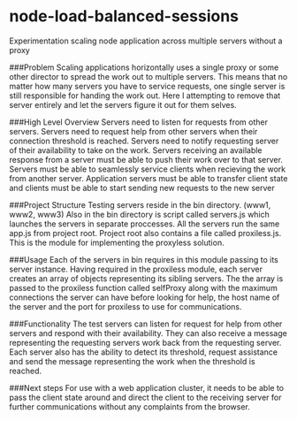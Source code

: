 # node-load-balanced-sessions
Experimentation scaling node application across multiple servers without a proxy

###Problem
Scaling applications horizontally uses a single proxy or some other director to spread the work out to multiple servers. This means that no matter how many servers you have to service requests, one single server is still responsible for handing the work out. Here I attempting to remove that server entirely and let the servers figure it out for them selves.

###High Level Overview
Servers need to listen for requests from other servers.
Servers need to request help from other servers when their connection threshold is reached.
Servers need to notify requesting server of their availability to take on the work.
Servers receiving an available response from a server must be able to push their work over to that server.
Servers must be able to seamlessly service clients when recieving the work from another server.
Application servers must be able to transfer client state and clients must be able to start sending new requests to the new server

###Project Structure
Testing servers reside in the bin directory. (www1, www2, www3)
Also in the bin directory is script called servers.js which launches the servers in separate proccesses.
All the servers run the same app.js from project root.
Project root also contains a file called proxiless.js. This is the module for implementing the proxyless solution.

###Usage
Each of the servers in bin requires in this module passing to its server instance.
Having required in the proxiless module, each server creates an array of objects representing its sibling servers. The the array is passed to the proxiless function called selfProxy along with the maximum connections the server can have before looking for help, the host name of the server and the port for proxiless to use for communications.

###Functionality
The test servers can listen for request for help from other servers and respond with their availability. They can also receive a message representing the requesting servers work back from the requesting server. Each server also has the ability to detect its threshold, request assistance and send the message representing the work when the threshold is reached.

###Next steps
For use with a web application cluster, it needs to be able to pass the client state around and direct the client to the receiving server for further communications without any complaints from the browser.
